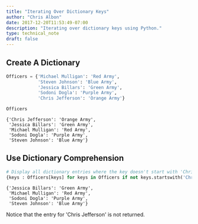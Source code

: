 ```yaml
---
title: "Iterating Over Dictionary Keys"
author: "Chris Albon"
date: 2017-12-20T11:53:49-07:00
description: "Iterating over dictionary keys using Python."
type: technical_note
draft: false
---
```

## Create A Dictionary


```python
Officers = {'Michael Mulligan': 'Red Army',
            'Steven Johnson': 'Blue Army',
            'Jessica Billars': 'Green Army',
            'Sodoni Dogla': 'Purple Army',
            'Chris Jefferson': 'Orange Army'}
```


```python
Officers
```




    {'Chris Jefferson': 'Orange Army',
     'Jessica Billars': 'Green Army',
     'Michael Mulligan': 'Red Army',
     'Sodoni Dogla': 'Purple Army',
     'Steven Johnson': 'Blue Army'}



## Use Dictionary Comprehension


```python
# Display all dictionary entries where the key doesn't start with 'Chris'
{keys : Officers[keys] for keys in Officers if not keys.startswith('Chris')}
```




    {'Jessica Billars': 'Green Army',
     'Michael Mulligan': 'Red Army',
     'Sodoni Dogla': 'Purple Army',
     'Steven Johnson': 'Blue Army'}



Notice that the entry for 'Chris Jefferson' is not returned.
